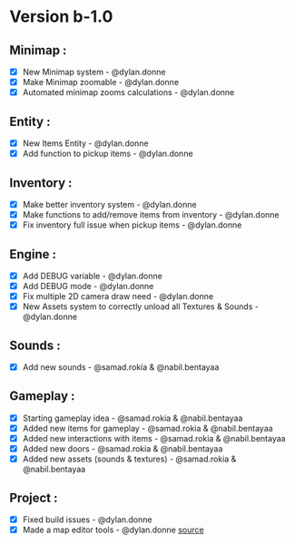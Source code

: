 # Version b-1.0

## Minimap :
- [x] New Minimap system - @dylan.donne
- [x] Make Minimap zoomable - @dylan.donne
- [x] Automated minimap zooms calculations - @dylan.donne

## Entity :
- [x] New Items Entity - @dylan.donne 
- [x] Add function to pickup items - @dylan.donne 

## Inventory : 
- [x] Make better inventory system - @dylan.donne 
- [x] Make functions to add/remove items from inventory - @dylan.donne 
- [x] Fix inventory full issue when pickup items - @dylan.donne 

## Engine :
- [x] Add DEBUG variable - @dylan.donne
- [x] Add DEBUG mode - @dylan.donne
- [x] Fix multiple 2D camera draw need - @dylan.donne 
- [x] New Assets system to correctly unload all Textures & Sounds - @dylan.donne 

## Sounds : 
- [x] Add new sounds - @samad.rokia & @nabil.bentayaa 

## Gameplay : 
- [x] Starting gameplay idea - @samad.rokia & @nabil.bentayaa 
- [x] Added new items for gameplay - @samad.rokia & @nabil.bentayaa 
- [x] Added new interactions with items - @samad.rokia & @nabil.bentayaa 
- [x] Added new doors - @samad.rokia & @nabil.bentayaa 
- [x] Added new assets (sounds & textures) - @samad.rokia & @nabil.bentayaa 

## Project :
- [x] Fixed build issues - @dylan.donne 
- [x] Made a map editor tools - @dylan.donne [source](https://github.com/killax-d/MapEditor---IMT-Gray)